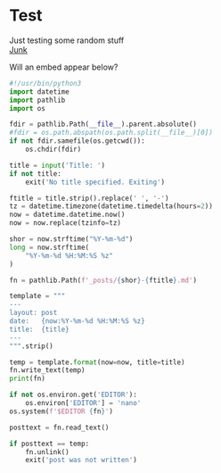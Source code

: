 # Test

Just testing some random stuff  
[Junk](/Junk.md)

Will an embed appear below?

<!-- MARKDOWN-AUTO-DOCS:START (CODE:src=./blogpost.py) -->
<!-- The below code snippet is automatically added from ./blogpost.py -->
```py
#!/usr/bin/python3
import datetime
import pathlib
import os

fdir = pathlib.Path(__file__).parent.absolute()
#fdir = os.path.abspath(os.path.split(__file__)[0])
if not fdir.samefile(os.getcwd()):
    os.chdir(fdir)

title = input('Title: ')
if not title:
    exit('No title specified. Exiting')

ftitle = title.strip().replace(' ', '-')
tz = datetime.timezone(datetime.timedelta(hours=2))
now = datetime.datetime.now()
now = now.replace(tzinfo=tz)

shor = now.strftime("%Y-%m-%d")
long = now.strftime(
    "%Y-%m-%d %H:%M:%S %z"
)

fn = pathlib.Path(f'_posts/{shor}-{ftitle}.md')

template = """
---
layout: post
date:   {now:%Y-%m-%d %H:%M:%S %z}
title:  {title}
---
""".strip()

temp = template.format(now=now, title=title)
fn.write_text(temp)
print(fn)

if not os.environ.get('EDITOR'):
    os.environ['EDITOR'] = 'nano'
os.system(f'$EDITOR {fn}')

posttext = fn.read_text()

if posttext == temp:
    fn.unlink()
    exit('post was not written')
```
<!-- MARKDOWN-AUTO-DOCS:END -->
